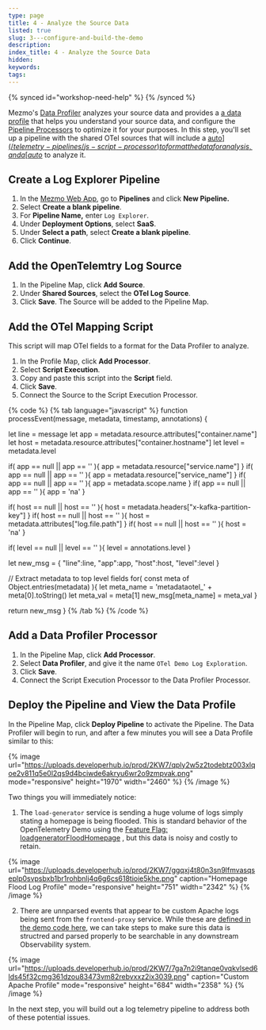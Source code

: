 ```yaml
---
type: page
title: 4 - Analyze the Source Data
listed: true
slug: 3---configure-and-build-the-demo
description: 
index_title: 4 - Analyze the Source Data
hidden: 
keywords: 
tags: 
---
```


{% synced id="workshop-need-help" %}
{% /synced %}

Mezmo's [Data Profiler](/telemetry-pipelines/data-profiler-processor) analyzes your source data and provides a [a data profile](/telemetry-pipelines/data-profiling) that helps you understand your source data, and configure the [Pipeline Processors](/telemetry-pipelines/supported-processors) to optimize it for your purposes. In this step, you'll set up a pipeline with the shared OTel sources that will include a [auto$](/telemetry-pipelines/js-script-processor) to format the data for analysis, and a [auto$](/telemetry-pipelines/data-profiler-processor) to analyze it. 

## Create a Log Explorer Pipeline

1. In the [Mezmo Web App](app.mezmo.com), go to **Pipelines** and click **New Pipeline.** 
2. Select **Create a blank pipeline**. 
3. For **Pipeline Name,** enter `Log Explorer`. 
4. Under **Deployment Options**, select **SaaS**. 
5. Under **Select a path**, select **Create a blank pipeline**. 
6. Click **Continue**. 

## Add the OpenTelemtry Log Source

1. In the Pipeline Map, click **Add Source**. 
2. Under **Shared Sources**, select the **OTel Log Source**. 
3. Click **Save**. The Source will be added to the Pipeline Map. 

## Add the OTel Mapping Script

This script will map OTel fields to a format for the Data Profiler to analyze. 

1. In the Profile Map, click **Add Processor**. 
2. Select **Script Execution**. 
3. Copy and paste this script into the **Script** field. 
4. Click **Save**. 
5. Connect the Source to the Script Execution Processor. 

{% code %}
{% tab language="javascript" %}
function processEvent(message, metadata, timestamp, annotations) {
  
  let line = message
  let app = metadata.resource.attributes["container.name"]
  let host = metadata.resource.attributes["container.hostname"]
  let level = metadata.level
  
  if( app == null || app == '' ){
    app = metadata.resource["service.name"]
  }
  if( app == null || app == '' ){
    app = metadata.resource["service_name"]
  }
  if( app == null || app == '' ){
    app = metadata.scope.name
  }
  if( app == null || app == '' ){
    app = 'na'
  }

  if( host == null || host == '' ){
    host = metadata.headers["x-kafka-partition-key"]
  }
  if( host == null || host == '' ){
    host = metadata.attributes["log.file.path"]
  }
  if( host == null || host == '' ){
    host = 'na'
  }
  
  if( level == null || level == '' ){
    level = annotations.level
  }

  let new_msg = {
    "line":line,
    "app":app,
    "host":host,
    "level":level
  }

  // Extract metadata to top level fields
  for( const meta of Object.entries(metadata) ){
    let meta_name = 'metadataotel_' + meta[0].toString()
    let meta_val = meta[1]
    new_msg[meta_name] = meta_val
  }

  return new_msg
}
{% /tab %}
{% /code %}

## Add a Data Profiler Processor

1. In the Pipeline Map, click **Add Processor**. 
2. Select **Data Profiler**, and give it the name `OTel Demo Log Exploration`. 
3. Click **Save**. 
4. Connect the Script Execution Processor to the Data Profiler Processor. 

## Deploy the Pipeline and View the Data Profile

In the Pipeline Map, click **Deploy Pipeline** to activate the Pipeline. The Data Profiler will begin to run, and after a few minutes you will see a Data Profile similar to this:

{% image url="https://uploads.developerhub.io/prod/2KW7/qply2w5z2todebtz003xlqoe2v811q5e0l2qs9d4bciwde6akryu6wr2o9zmpvak.png" mode="responsive" height="1970" width="2460" %}
{% /image %}

Two things you will immediately notice:

1. The `load-generator` service is sending a huge volume of logs simply stating a homepage is being flooded.  This is standard behavior of the OpenTelemetry Demo using the [Feature Flag: loadgeneratorFloodHomepage](https://opentelemetry.io/docs/demo/feature-flags/) , but this data is noisy and costly to retain.

{% image url="https://uploads.developerhub.io/prod/2KW7/ggqxj4t80n3sn9lfmvasqseplp0svpsbxb1br1rohbnlj4q6g6cs618tioie5khe.png" caption="Homepage Flood Log Profile" mode="responsive" height="751" width="2342" %}
{% /image %}

2. There are unnparsed events that appear to be custom Apache logs being sent from the `frontend-proxy` service.  While these are [defined in the demo code here](https://github.com/braxtonj/opentelemetry-demo/blob/main/src/frontend-proxy/envoy.tmpl.yaml#L80), we can take steps to make sure this data is structred and parsed properly to be searchable in any downstream Observability system.

{% image url="https://uploads.developerhub.io/prod/2KW7/7ga7n2i9tanqe0vqkvlsed6lds45f32cmg361dzou83473vm82rebvxxz2ix3039.png" caption="Custom Apache Profile" mode="responsive" height="684" width="2358" %}
{% /image %}

In the next step, you will build out a log telemetry pipeline to address both of these potential issues.
